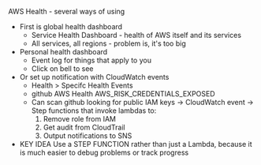 AWS Health - several ways of using
- First is global health dashboard 
  - Service Health Dashboard - health of AWS itself and its services
  - All services, all regions - problem is, it's too big
- Personal health dashboard
  - Event log for things that apply to you
  - Click on bell to see
- Or set up notification with CloudWatch events
  - Health > Specifc Health Events 
  - github AWS Health AWS_RISK_CREDENTIALS_EXPOSED
  - Can scan github looking for public IAM keys -> CloudWatch event -> Step functions that invoke lambdas to:
    1. Remove role from IAM
	2. Get audit from CloudTrail
	3. Output notifications to SNS
- KEY IDEA Use a STEP FUNCTION rather than just a Lambda, because it is much easier to debug problems or track progress
